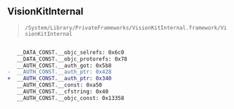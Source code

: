 ## VisionKitInternal

> `/System/Library/PrivateFrameworks/VisionKitInternal.framework/VisionKitInternal`

```diff

   __DATA_CONST.__objc_selrefs: 0x6c0
   __DATA_CONST.__objc_protorefs: 0x78
   __AUTH_CONST.__auth_got: 0x5b8
-  __AUTH_CONST.__auth_ptr: 0x428
+  __AUTH_CONST.__auth_ptr: 0x340
   __AUTH_CONST.__const: 0xa50
   __AUTH_CONST.__cfstring: 0x40
   __AUTH_CONST.__objc_const: 0x13358

```

